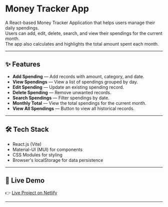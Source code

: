 # Money Tracker App

A React-based Money Tracker Application that helps users manage their daily spendings.  
Users can add, edit, delete, search, and view their spendings for the current month.  
The app also calculates and highlights the total amount spent each month.

---

## ✨ Features

- **Add Spending** — Add records with amount, category, and date.
- **View Spendings** — View a list of spendings grouped by day.
- **Edit Spending** — Update an existing spending record.
- **Delete Spending** — Remove unwanted records.
- **Search Spendings** — Filter spendings by date.
- **Monthly Total** — View the total spendings for the current month.
- **View All Spendings** — Button to view all historical records.

---

## 🛠️ Tech Stack

- React.js (Vite)
- Material-UI (MUI) for components
- CSS Modules for styling
- Browser's localStorage for data persistence

---


## 🚀 Live Demo

👉 [Live Project on Netlify](https://money-tracker-06.netlify.app/)

---
